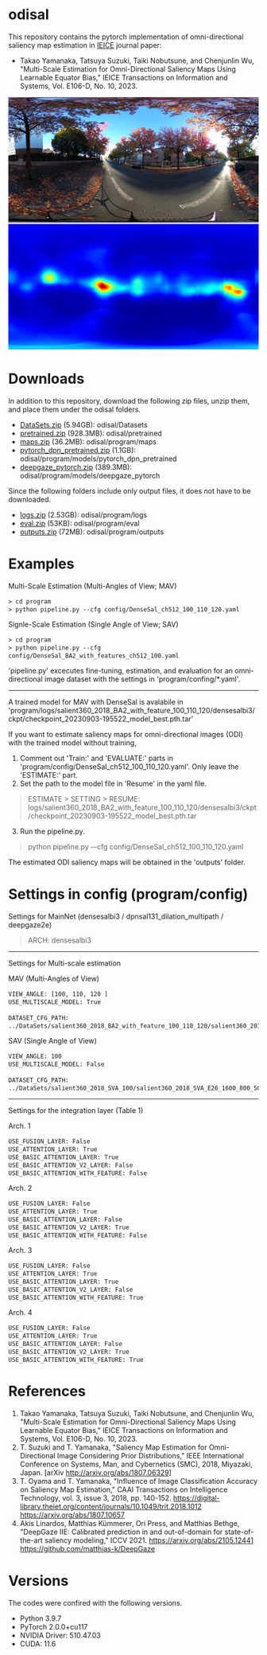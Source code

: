 # odisal
This repository contains the pytorch implementation of omni-directional saliency map estimation in [IEICE](https://www.ieice.org/eng_r/index.html) journal paper:
- Takao Yamanaka, Tatsuya Suzuki, Taiki Nobutsune, and Chenjunlin Wu, "Multi-Scale Estimation for Omni-Directional Saliency Maps Using Learnable Equator Bias," IEICE Transactions on Information and Systems, Vol. E106-D, No. 10, 2023.

![ODI](samples/P93.jpg)
![ODISaliency](samples/P93_color.png)

# Downloads
In addition to this repository, download the following zip files, unzip them, and place them under the odisal folders.
- [DataSets.zip](https://drive.google.com/file/d/1zDR8rvIWyMWoC4uxuvh9oYCGTVfFHhj2/view?usp=sharing) (5.94GB): odisal/Datasets
- [pretrained.zip](https://drive.google.com/file/d/1dUtuEAlvceTFln73EODfTjyg-t5xn_to/view?usp=sharing) (928.3MB): odisal/pretrained
- [maps.zip](https://drive.google.com/file/d/15m9dDqT1u7wNVcmCfZqaYElGZlbphSZT/view?usp=sharing) (36.2MB): odisal/program/maps
- [pytorch_dpn_pretrained.zip](https://drive.google.com/file/d/1na7enRRgzMVGq63vyZV1r1E32K4rtpWx/view?usp=sharing) (1.1GB): odisal/program/models/pytorch_dpn_pretrained
- [deepgaze_pytorch.zip](https://drive.google.com/file/d/12ihDSrb62nM2QYoT0ND9ZYLQSm64B24W/view?usp=sharing) (389.3MB): odisal/program/models/deepgaze_pytorch

Since the following folders include only output files, it does not have to be downloaded.
- [logs.zip](https://drive.google.com/file/d/1mIsOeSEPnD9LcD6WwfYoRBWWGeV2mOqj/view?usp=sharing) (2.53GB): odisal/program/logs
- [eval.zip](https://drive.google.com/file/d/13e6Vr-0kHvXjuiB5-GJdc6xyhLzE2DHK/view?usp=sharing) (53KB): odisal/program/eval
- [outputs.zip](https://drive.google.com/file/d/1Jt-3J6e_07Ruv85Wywu-iyPoR0D0Obnh/view?usp=sharing) (72MB): odisal/program/outputs

# Examples
Multi-Scale Estimation (Multi-Angles of View; MAV)
```
> cd program
> python pipeline.py --cfg config/DenseSal_ch512_100_110_120.yaml
```

Signle-Scale Estimation (Single Angle of View; SAV)
```
> cd program
> python pipeline.py --cfg config/DenseSal_BA2_with_features_ch512_100.yaml
```

'pipeline.py' excecutes fine-tuning, estimation, and evaluation for an omni-directional image dataset with the settings in 'program/confing/*.yaml'.

---

A trained model for MAV with DenseSal is avalabile in  
'program/logs/salient360_2018_BA2_with_feature_100_110_120/densesalbi3/ckpt/checkpoint_20230903-195522_model_best.pth.tar'

If you want to estimate saliency maps for omni-directional images (ODI) with the trained model without training, 
1. Comment out 'Train:' and 'EVALUATE:' parts in 'program/config/DenseSal_ch512_100_110_120.yaml'. Only leave the 'ESTIMATE:' part.
2.  Set the path to the model file in 'Resume' in the yaml file.
> ESTIMATE > SETTING > RESUME: logs/salient360_2018_BA2_with_feature_100_110_120/densesalbi3/ckpt/checkpoint_20230903-195522_model_best.pth.tar
3. Run the pipeline.py.
> python pipeline.py --cfg config/DenseSal_ch512_100_110_120.yaml

The estimated ODI saliency maps will be obtained in the 'outputs' folder.

# Settings in config (program/config)
Settings for MainNet (densesalbi3 / dpnsal131_dilation_multipath / deepgaze2e)
> ARCH: densesalbi3

---

Settings for Multi-scale estimation

MAV (Multi-Angles of View)
```
VIEW_ANGLE: [100, 110, 120 ]
USE_MULTISCALE_MODEL: True

DATASET_CFG_PATH: ../DataSets/salient360_2018_BA2_with_feature_100_110_120/salient360_2018_BA2_with_features_E26_1600_800_500_500_100_110_120.cfg
```

SAV (Single Angle of View)
```
VIEW_ANGLE: 100
USE_MULTISCALE_MODEL: False

DATASET_CFG_PATH: ../DataSets/salient360_2018_SVA_100/salient360_2018_SVA_E26_1600_800_500_500.cfg
```

---

Settings for the integration layer (Table 1)

Arch. 1
```
USE_FUSION_LAYER: False
USE_ATTENTION_LAYER: True
USE_BASIC_ATTENTION_LAYER: True
USE_BASIC_ATTENTION_V2_LAYER: False
USE_BASIC_ATTENTION_WITH_FEATURE: False
```

Arch. 2
```
USE_FUSION_LAYER: False
USE_ATTENTION_LAYER: True
USE_BASIC_ATTENTION_LAYER: False
USE_BASIC_ATTENTION_V2_LAYER: True
USE_BASIC_ATTENTION_WITH_FEATURE: False
```

Arch. 3
```
USE_FUSION_LAYER: False
USE_ATTENTION_LAYER: True
USE_BASIC_ATTENTION_LAYER: True
USE_BASIC_ATTENTION_V2_LAYER: False
USE_BASIC_ATTENTION_WITH_FEATURE: True
```

Arch. 4
```
USE_FUSION_LAYER: False
USE_ATTENTION_LAYER: True
USE_BASIC_ATTENTION_LAYER: False
USE_BASIC_ATTENTION_V2_LAYER: True
USE_BASIC_ATTENTION_WITH_FEATURE: True
```

# References
1. Takao Yamanaka, Tatsuya Suzuki, Taiki Nobutsune, and Chenjunlin Wu, "Multi-Scale Estimation for Omni-Directional Saliency Maps Using Learnable Equator Bias," IEICE Transactions on Information and Systems, Vol. E106-D, No. 10, 2023.
2. T. Suzuki and T. Yamanaka, "Saliency Map Estimation for Omni-Directional Image Considering Prior Distributions," IEEE International Conference on Systems, Man, and Cybernetics (SMC), 2018, Miyazaki, Japan.  [arXiv http://arxiv.org/abs/1807.06329]
3.  T. Oyama and T. Yamanaka, "Influence of Image Classification Accuracy on Saliency Map Estimation," CAAI Transactions on Intelligence Technology, vol. 3, issue 3, 2018, pp. 140-152. 
https://digital-library.theiet.org/content/journals/10.1049/trit.2018.1012
https://arxiv.org/abs/1807.10657
4. Akis Linardos, Matthias Kümmerer, Ori Press, and Matthias Bethge, "DeepGaze IIE: Calibrated prediction in and out-of-domain for state-of-the-art saliency modeling," ICCV 2021. 
https://arxiv.org/abs/2105.12441 
https://github.com/matthias-k/DeepGaze

# Versions
The codes were confired with the following versions.
- Python 3.9.7
- PyTorch 2.0.0+cu117
- NVIDIA Driver: 510.47.03
- CUDA: 11.6
